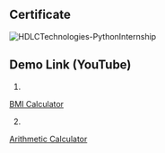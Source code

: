 
## Certificate

![HDLCTechnologies-PythonInternship](https://i.ibb.co/mNw8mGT/1.png)

## Demo Link (YouTube)

1. 
<a href="https://youtu.be/7QGv7MsBYhk" target="_blank">
 BMI Calculator
</a>

2. 
<a href="https://youtu.be/bjelbi9Qesk" target="_blank">
 Arithmetic Calculator
</a>
